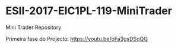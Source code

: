 # ESII-2017-EIC1PL-119-MiniTrader
Mini Trader Repository

Primeira fase do Projecto:
https://youtu.be/oFa3gsDSqQQ

